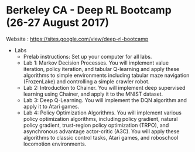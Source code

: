Berkeley CA - Deep RL Bootcamp (26-27 August 2017)
===============

Website : https://sites.google.com/view/deep-rl-bootcamp

* Labs
 	* Prelab instructions: Set up your computer for all labs.
 	* Lab 1: Markov Decision Processes. You will implement value iteration, policy iteration, and tabular Q-learning and apply these algorithms to simple environments including tabular maze navigation (FrozenLake) and controlling a simple crawler robot.
 	* Lab 2: Introduction to Chainer. You will implement deep supervised learning using Chainer, and apply it to the MNIST dataset.
 	* Lab 3: Deep Q-Learning. You will implement the DQN algorithm and apply it to Atari games.
 	* Lab 4: Policy Optimization Algorithms. You will implement various policy optimization algorithms, including policy gradient, natural policy gradient, trust-region policy optimization (TRPO), and asynchronous advantage actor-critic (A3C). You will apply these algorithms to classic control tasks, Atari games, and roboschool locomotion environments.

